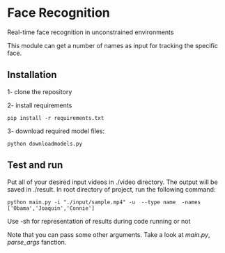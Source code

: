# Face Recognition
Real-time face recognition in unconstrained environments

This module can get a number of names as input for tracking the specific face.

## Installation

1- clone the repository

2- install requirements
```
pip install -r requirements.txt
```
3- download required model files: 
```
python downloadmodels.py
```

## Test and run
Put all of your desired input videos in ./video directory. The output will be saved in ./result. 
In root directory of project, run the following command: 
```
python main.py -i "./input/sample.mp4" -u  --type name  -names ['Obama','Joaquin','Connie']
```
Use -sh for representation of results during code running or not

Note that you can pass some other arguments. Take a look at *main.py*, *parse_args* fanction.